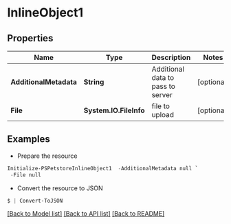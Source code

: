 # InlineObject1
## Properties

Name | Type | Description | Notes
------------ | ------------- | ------------- | -------------
**AdditionalMetadata** | **String** | Additional data to pass to server | [optional] 
**File** | **System.IO.FileInfo** | file to upload | [optional] 

## Examples

- Prepare the resource
```powershell
Initialize-PSPetstoreInlineObject1  -AdditionalMetadata null `
 -File null
```

- Convert the resource to JSON
```powershell
$ | Convert-ToJSON
```

[[Back to Model list]](../README.md#documentation-for-models) [[Back to API list]](../README.md#documentation-for-api-endpoints) [[Back to README]](../README.md)

